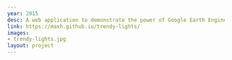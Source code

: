 ```yaml
---
year: 2015
desc: A web application to demonstrate the power of Google Earth Engine.
link: https://maxh.github.io/trendy-lights/
images:
- trendy-lights.jpg
layout: project
---
```


